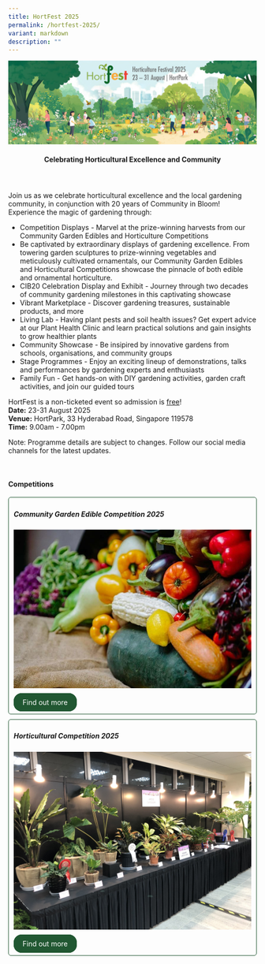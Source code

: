 ```yaml
---
title: HortFest 2025
permalink: /hortfest-2025/
variant: markdown
description: ""
---
```

<style>
	.wrapper {
		display: grid;
		grid-template-columns: repeat(auto-fit, minmax(280px, 1fr));
		grid-template-rows: auto-fit;
		column-gap: 10px;
		row-gap: 10px;
	}

	.box {
		border: solid 1px #215732 ;
		border-radius: 5px;
		padding: 5px 10px 15px 10px;
	}
		
		  .button-primary {
    background-color: #215732;
    border: 2px solid #215732;
    padding: 0.5rem 1rem;
  	border-radius: 1rem;
    color: white !important;
	  text-decoration: none !important;
  }
</style>
<img src="/images/HortFest%20images/HortFest_eBanner_2025_03_09_Opt_01.jpg">
<br>
<header>
<h4>Celebrating Horticultural Excellence and Community</h4>
</header>

<section>
<p>Join us as we celebrate horticultural excellence and the local gardening community, in conjunction with 20 years of Community in Bloom! Experience the magic  of gardening through: </p>
<p></p><ul>
	<li>Competition Displays - Marvel at the prize-winning harvests from our Community Garden Edibles and Horticulture Competitions</li>
	<li>Be captivated by extraordinary displays of gardening excellence. From towering garden sculptures to prize-winning vegetables and meticulously cultivated ornamentals, our Community Garden Edibles and Horticultural Competitions showcase the pinnacle of both edible and ornamental horticulture.</li>
		<li>CIB20 Celebration Display and Exhibit - Journey through two decades of community gardening milestones in this captivating showcase</li>
		<li>Vibrant Marketplace - Discover gardening treasures, sustainable products, and more</li>
		<li>Living Lab - Having plant pests and soil health issues? Get expert advice at our Plant Health Clinic and learn practical solutions and gain insights to grow healthier plants</li>
		<li>Community Showcase - Be insipired by innovative gardens from schools, organisations, and community groups</li>
		<li>Stage Programmes - Enjoy an exciting lineup of demonstrations, talks and performances by gardening experts and enthusiasts</li>
		<li>Family Fun - Get hands-on with DIY gardening activities, garden craft activities, and join our guided tours</li>
</ul><p></p>
	
<p>HortFest is a non-ticketed event so admission is <u>free</u>!<br> 
	<b>Date:</b> 23-31 August 2025<br>
	<b>Venue:</b> HortPark, 33 Hyderabad Road, Singapore 119578<br> 
	<b>Time:</b> 9.00am - 7.00pm</p>
	
<p>Note: Programme details are subject to changes. Follow our social media channels for the latest updates.</p> 
</section> 
<br>
<section>
	<h4>Competitions</h4>
	<div class="wrapper">
	<div class="box">
			<h5>Community Garden Edible Competition 2025</h5>
			<img style="width:auto; display:inline" src="/images/HortFest%20images/CGEC_2025_Card.jpg">
			<br><br>
				<a class="button-primary" href="https://gardening.gov.sg/CGEC">Find out more</a><br>
</div>
		<div class="box">
			<h5>Horticultural Competition 2025</h5>
			<img style="width:auto; display:inline" src="/images/HortFest%20images/Hort_Competition_Card.jpg">
			<br><br>
				<a class="button-primary" href="https://gardening.gov.sg/CGEC">Find out more</a>
</div>
	</div>
</section>